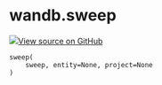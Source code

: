 # wandb.sweep

[![](https://www.tensorflow.org/images/GitHub-Mark-32px.png)View source on GitHub](https://www.github.com/wandb/client/tree/c129c32964aca6a8509d98a0cc3c9bc46f2d8a4c/wandb/wandb_controller.py#L740-L762)

```text
sweep(
    sweep, entity=None, project=None
)
```


